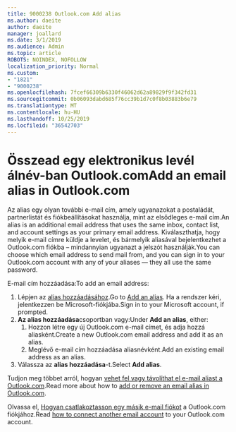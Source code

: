 ```yaml
---
title: 9000238 Outlook.com Add alias
ms.author: daeite
author: daeite
manager: joallard
ms.date: 3/1/2019
ms.audience: Admin
ms.topic: article
ROBOTS: NOINDEX, NOFOLLOW
localization_priority: Normal
ms.custom:
- "1821"
- "9000238"
ms.openlocfilehash: 7fcef66309b6330f46062d62a89829f9f342fd31
ms.sourcegitcommit: 0b06093dabd685f76cc39b1d7c0f8b03883b6e79
ms.translationtype: MT
ms.contentlocale: hu-HU
ms.lasthandoff: 10/25/2019
ms.locfileid: "36542703"
---
```

# <a name="add-an-email-alias-in-outlookcom"></a><span data-ttu-id="10f4e-102">Összead egy elektronikus levél álnév-ban Outlook.com</span><span class="sxs-lookup"><span data-stu-id="10f4e-102">Add an email alias in Outlook.com</span></span>

<span data-ttu-id="10f4e-103">Az alias egy olyan további e-mail cím, amely ugyanazokat a postaládát, partnerlistát és fiókbeállításokat használja, mint az elsődleges e-mail cím.</span><span class="sxs-lookup"><span data-stu-id="10f4e-103">An alias is an additional email address that uses the same inbox, contact list, and account settings as your primary email address.</span></span> <span data-ttu-id="10f4e-104">Kiválaszthatja, hogy melyik e-mail címre küldje a levelet, és bármelyik aliasával bejelentkezhet a Outlook.com fiókba – mindannyian ugyanazt a jelszót használják.</span><span class="sxs-lookup"><span data-stu-id="10f4e-104">You can choose which email address to send mail from, and you can sign in to your Outlook.com account with any of your aliases — they all use the same password.</span></span>

<span data-ttu-id="10f4e-105">E-mail cím hozzáadása:</span><span class="sxs-lookup"><span data-stu-id="10f4e-105">To add an email address:</span></span>

1. <span data-ttu-id="10f4e-106">Lépjen az [alias hozzáadásához](https://go.microsoft.com/fwlink/p/?linkid=864833).</span><span class="sxs-lookup"><span data-stu-id="10f4e-106">Go to [Add an alias](https://go.microsoft.com/fwlink/p/?linkid=864833).</span></span> <span data-ttu-id="10f4e-107">Ha a rendszer kéri, jelentkezzen be Microsoft-fiókjába.</span><span class="sxs-lookup"><span data-stu-id="10f4e-107">Sign in to your Microsoft account, if prompted.</span></span>
2. <span data-ttu-id="10f4e-108">**Az alias hozzáadása**csoportban vagy:</span><span class="sxs-lookup"><span data-stu-id="10f4e-108">Under **Add an alias**, either:</span></span>
    1. <span data-ttu-id="10f4e-109">Hozzon létre egy új Outlook.com e-mail címet, és adja hozzá aliasként.</span><span class="sxs-lookup"><span data-stu-id="10f4e-109">Create a new Outlook.com email address and add it as an alias.</span></span>
    2. <span data-ttu-id="10f4e-110">Meglévő e-mail cím hozzáadása aliasnévként.</span><span class="sxs-lookup"><span data-stu-id="10f4e-110">Add an existing email address as an alias.</span></span>
3. <span data-ttu-id="10f4e-111">Válassza az **alias hozzáadása**-t.</span><span class="sxs-lookup"><span data-stu-id="10f4e-111">Select **Add alias**.</span></span>

<span data-ttu-id="10f4e-112">Tudjon meg többet arról, hogyan [vehet fel vagy távolíthat el e-mail aliast a Outlook.com](https://support.office.com/article/459b1989-356d-40fa-a689-8f285b13f1f2?wt.mc_id=Office_Outlook_com_Alchemy).</span><span class="sxs-lookup"><span data-stu-id="10f4e-112">Read more about how to [add or remove an email alias in Outlook.com](https://support.office.com/article/459b1989-356d-40fa-a689-8f285b13f1f2?wt.mc_id=Office_Outlook_com_Alchemy).</span></span>  

<span data-ttu-id="10f4e-113">Olvassa el, [Hogyan csatlakoztasson egy másik e-mail fiókot](https://support.office.com/article/c5224df4-5885-4e79-91ba-523aa743f0ba?wt.mc_id=Office_Outlook_com_Alchemy) a Outlook.com fiókjához.</span><span class="sxs-lookup"><span data-stu-id="10f4e-113">Read [how to connect another email account](https://support.office.com/article/c5224df4-5885-4e79-91ba-523aa743f0ba?wt.mc_id=Office_Outlook_com_Alchemy) to your Outlook.com account.</span></span>